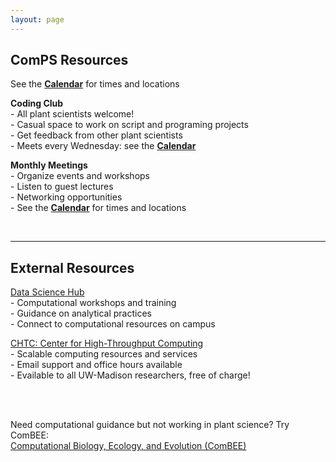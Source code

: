 ```yaml
---
layout: page
---
```


## ComPS Resources  
See the **[Calendar](https://uw-madison-comps.github.io/calendar)** for times and locations

**Coding Club**  
    - All plant scientists welcome!  
    - Casual space to work on script and programing projects   
    - Get feedback from other plant scientists    
    - Meets every Wednesday: see the **[Calendar](https://uw-madison-comps.github.io/calendar)**  
 
**Monthly Meetings**   
    - Organize events and workshops    
    - Listen to guest lectures    
    - Networking opportunities  
    - See the **[Calendar](https://uw-madison-comps.github.io/calendar)** for times and locations  

 <br>
 
 ___________________________________________________________________________________________________________________________
 
 
## External Resources

[Data Science Hub](https://datascience.wisc.edu/)  
    - Computational workshops and training  
    - Guidance on analytical practices  
    - Connect to computational resources on campus  
 
[CHTC: Center for High-Throughput Computing](http://chtc.cs.wisc.edu/check-quota.shtml)  
    - Scalable computing resources and services  
    - Email support and office hours available  
    - Evailable to all UW-Madison researchers, free of charge!  

<br>
<br>

Need computational guidance but not working in plant science? Try ComBEE:      
[Computational Biology, Ecology, and Evolution (ComBEE)](https://combee-uw-madison.github.io/studyGroup/) 

